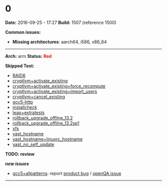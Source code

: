 # 0


**Date:** 2016-09-25 - 17:27
**Build:** 1507 (reference 1500)

**Common issues:**

 * **Missing architectures**: aarch64, i586, x86_64

---

**Arch:** arm
**Status: <span style="color: red;">Red</span>**

**Skipped Test:**

* [RAID6](https://openqa.opensuse.org/tests/585967)
* [cryptlvm+activate_existing](https://openqa.opensuse.org/tests/585949)
* [cryptlvm+activate_existing+force_recompute](https://openqa.opensuse.org/tests/585948)
* [cryptlvm+activate_existing+import_users](https://openqa.opensuse.org/tests/585950)
* [cryptlvm+cancel_existing](https://openqa.opensuse.org/tests/585951)
* [gcc5-http](https://openqa.opensuse.org/tests/585838)
* [installcheck](https://openqa.opensuse.org/tests/585850)
* [leap+extratests](https://openqa.opensuse.org/tests/585940)
* [rollback_upgrade_offline_13.2](https://openqa.opensuse.org/tests/585930)
* [rollback_upgrade_offline_13.2sp1](https://openqa.opensuse.org/tests/585935)
* [xfs](https://openqa.opensuse.org/tests/585964)
* [yast_hostname](https://openqa.opensuse.org/tests/585843)
* [yast_hostname+linuxrc_hostname](https://openqa.opensuse.org/tests/585924)
* [yast_no_self_update](https://openqa.opensuse.org/tests/585842)



**TODO: review**

***new issues***

* [gcc5+allpatterns](https://openqa.opensuse.org/tests/585912): report [product bug](https://bugzilla.opensuse.org/enter_bug.cgi?product=openSUSE+Tumbleweed&component=&short_desc=%5BBuild+2139%5D+openQA+test+fails&bug_file_loc=https%3A%2F%2Fopenqa.opensuse.org%2Ftests%2F585912&comment=%23%23%23+Observation%0A%0AopenQA+test+in+scenario+openSUSE-42.1-Gnome-DVD-arm-gcc5%2Ballpatterns%40arm+fails+in%0Ahttps%3A%2F%2Fopenqa.opensuse.org%2Ftests%2F585912%0A%0A%0A%23%23+Reproducible%0A%0AFails+since+%28at+least%29+Build+2139+%28current+job%29%0A%0A%0A%23%23+Expected+result%0A%0ALast+good%3A+%5B2137%5D%28https%3A%2F%2Fopenqa.opensuse.org%2Ftests%2F585767%29+%28or+more+recent%29%0A%0A%0A%23%23+Further+details%0A%0AAlways+latest+result+in+this+scenario%3A+%5Blatest%5D%28https%3A%2F%2Fopenqa.opensuse.org%2Ftests%2Flatest%3Fmachine%3Darm%26arch%3Darm%26distri%3Dopensuse%26flavor%3DGnome-DVD%26test%3Dgcc5%252Ballpatterns%26version%3D42.1%29%0A) / [openQA issue](https://progress.opensuse.org/projects/openqatests/issues/new?issue%5Bsubject%5D=%5BBuild+2139%5D+test+fails&issue%5Bdescription%5D=%23%23%23+Observation%0A%0AopenQA+test+in+scenario+openSUSE-42.1-Gnome-DVD-arm-gcc5%2Ballpatterns%40arm+fails+in%0Ahttps%3A%2F%2Fopenqa.opensuse.org%2Ftests%2F585912%0A%0A%0A%23%23+Reproducible%0A%0AFails+since+%28at+least%29+Build+2139+%28current+job%29%0A%0A%0A%23%23+Expected+result%0A%0ALast+good%3A+%5B2137%5D%28https%3A%2F%2Fopenqa.opensuse.org%2Ftests%2F585767%29+%28or+more+recent%29%0A%0A%0A%23%23+Further+details%0A%0AAlways+latest+result+in+this+scenario%3A+%5Blatest%5D%28https%3A%2F%2Fopenqa.opensuse.org%2Ftests%2Flatest%3Fmachine%3Darm%26arch%3Darm%26distri%3Dopensuse%26flavor%3DGnome-DVD%26test%3Dgcc5%252Ballpatterns%26version%3D42.1%29%0A)



---
